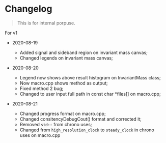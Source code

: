 # Changelog
> This is for internal porpuse.

For v1

* 2020-08-19
	* Added signal and sideband region on invariant mass canvas;
	* Changed legends on invariant mass canvas;

* 2020-08-20
	* Legend now shows above result histogram on InvariantMass class;
	* Now macro.cpp shows method as output;
	* Fixed method 2 bug;
	* Changed to user input full path in const char \*files[] on macro.cpp;

* 2020-08-21
	* Changed progress format on macro.cpp;
	* Changed consitencyDebugCout() format and corrected it;
	* Removed `std::` from chrono uses;
	* Changed from `high_resolution_clock` to `steady_clock` in chrono uses on macro.cpp